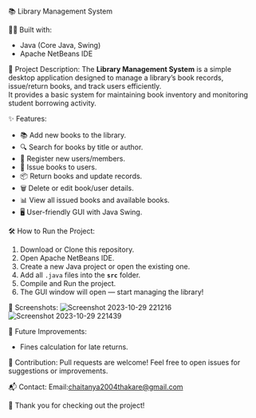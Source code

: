 

📚 Library Management System

👨‍💻 Built with:  
- Java (Core Java, Swing)  
- Apache NetBeans IDE  

📖 Project Description:
The **Library Management System** is a simple desktop application designed to manage a library’s book records, issue/return books, and track users efficiently.  
It provides a basic system for maintaining book inventory and monitoring student borrowing activity.


✨ Features:
- 📚 Add new books to the library.
- 🔍 Search for books by title or author.
- 👥 Register new users/members.
- 📖 Issue books to users.
- 📦 Return books and update records.
- 🗑️ Delete or edit book/user details.
- 📊 View all issued books and available books.
- 🖥️ User-friendly GUI with Java Swing.


🛠️ How to Run the Project:
1. Download or Clone this repository.
2. Open Apache NetBeans IDE.
3. Create a new Java project or open the existing one.
4. Add all `.java` files into the **`src`** folder.
5. Compile and Run the project.
6. The GUI window will open — start managing the library!



📸 Screenshots:
![Screenshot 2023-10-29 221216](https://github.com/user-attachments/assets/9013fee0-761c-41ca-8613-f5ebe243a8d0)
![Screenshot 2023-10-29 221439](https://github.com/user-attachments/assets/5860118b-e64a-4bab-91b2-ff31c772103e)


 🧩 Future Improvements:
- Fines calculation for late returns.


🤝 Contribution:
Pull requests are welcome! Feel free to open issues for suggestions or improvements.


📬 Contact:
Email:chaitanya2004thakare@gmail.com

🚀 Thank you for checking out the project!  


